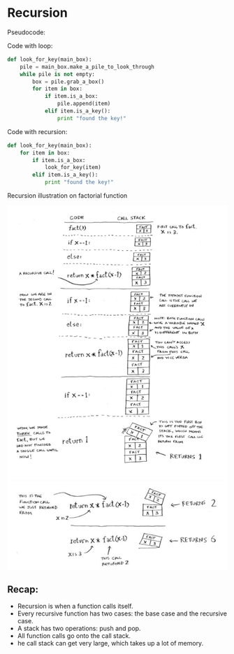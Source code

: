 # Recursion

Pseudocode:

Code with loop:
```py
def look_for_key(main_box):
    pile = main_box.make_a_pile_to_look_through
    while pile is not empty:
        box = pile.grab_a_box()
        for item in box:
            if item.is_a_box:
                pile.append(item)
            elif item.is_a_key():
                print "found the key!"
```

Code with recursion:
```py
def look_for_key(main_box):
    for item in box:
        if item.is_a_box:
            look_for_key(item)
        elif item.is_a_key():
            print "found the key!"
```

Recursion illustration on factorial function

![fact part 1](../shared/images/03-fact1-1.png)
![fact part 1](../shared/images/03-fact1-2.png)

## Recap:
- Recursion is when a function calls itself.
- Every recursive function has two cases: the base case and the recursive case.
- A stack has two operations: push and pop.
- All function calls go onto the call stack.
- he call stack can get very large, which takes up a lot of memory.